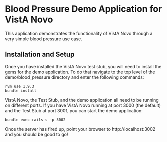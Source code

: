 Blood Pressure Demo Application for VistA Novo
==============================================

This application demonstrates the functionality of VistA Novo through a very simple blood pressure use case.

Installation and Setup
----------------------

Once you have installed the VistA Novo test stub, you will need to install the gems for the demo application.
To do that navigate to the top level of the demo/blood_pressure directory and enter the following commands:

    rvm use 1.9.3
    bundle install

VistA Novo, the Test Stub, and the demo application all need to be running on different ports.  If you have 
VistA Novo running at port 3000 (the default) and the Test Stub at port 3001, you can start the demo 
application:

	bundle exec rails s -p 3002

Once the server has fired up, point your browser to http://localhost:3002 and you should be good to go!
